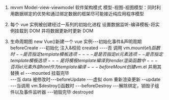 1. mvvm Model-view-viewmodel 软件架构模式
   模型-视图-视图模型：同时利用数据绑定的优势和通过绑定数据的框架尽可能接近纯应用程序模型

2. 每个 vue 实例被创建经过一系列的初始化进程
   设置数据监听-编译模板-将实例挂载到 DOM 并将数据更新时更新 DOM

3. 生命周期图
   new Vue()新建一个 vue 实例---初始化事件&声明周期 beforeCreate
   ---初始化 注入&校验 created
   ----否 调用 vm.$mount(el)函数时--是否指定template模板选项
            ----是   是否指定el元素选项--是否指定template模板选项
                    --- 是  将模板template编译到render渲染函数中
                    --- 否  将el元素外部html作为template编译
    ---beforeMount  创建vm.$el 并用其替换 el
   ---mounted 挂载完毕  
    ---当 data 被修改时---beforeUpdate ---虚拟 dom 重新渲染更新 --update
   ---当调用 vm.\$destroy()函数时
   ---beforeDestroy
   ---解除绑定，销毁子组件以及事件监听器
   ---销毁完毕 destroyed
